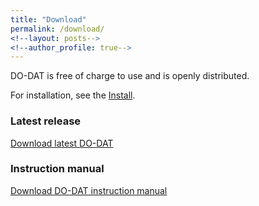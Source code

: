 ```yaml
---
title: "Download"
permalink: /download/
<!--layout: posts-->
<!--author_profile: true-->
---
```

DO-DAT is free of charge to use and is openly distributed.

For installation, see the [Install](https://).

### Latest release
[Download latest DO-DAT](https://post.cdsl.kr/)

### Instruction manual
[Download DO-DAT instruction manual](https://post.cdsl.kr)
